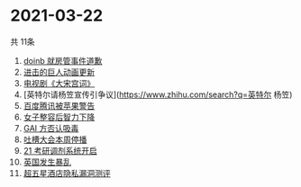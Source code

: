 # 2021-03-22
  共 11条

  <!-- BEGIN -->
  <!-- 最后更新时间:Mon Mar 22 2021 11:09:22 GMT+0000 (Coordinated Universal Time) -->
  1. [doinb 就房管事件道歉](https://www.zhihu.com/search?q=doinb)
1. [进击的巨人动画更新](https://www.zhihu.com/search?q=进击的巨人)
1. [电视剧《大宋宫词》](https://www.zhihu.com/search?q=大宋宫词)
1. [英特尔请杨笠宣传引争议](https://www.zhihu.com/search?q=英特尔 杨笠)
1. [百度腾讯被苹果警告](https://www.zhihu.com/search?q=苹果)
1. [女子整容后智力下降](https://www.zhihu.com/search?q=整容)
1. [GAI 方否认吸毒](https://www.zhihu.com/search?q=GAI)
1. [吐槽大会本周停播](https://www.zhihu.com/search?q=吐槽大会停播)
1. [21 考研调剂系统开启](https://www.zhihu.com/search?q=考研调剂)
1. [英国发生暴乱](https://www.zhihu.com/search?q=英国暴乱)
1. [超五星酒店隐私漏洞测评](https://www.zhihu.com/search?q=酒店)
  <!-- END -->
  